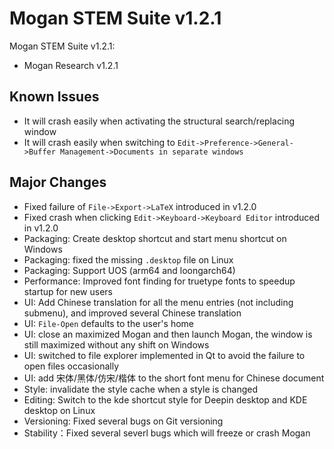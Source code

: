 # Mogan STEM Suite v1.2.1
Mogan STEM Suite v1.2.1:
+ Mogan Research v1.2.1

## Known Issues
+ It will crash easily when activating the structural search/replacing window
+ It will crash easily when switching to `Edit->Preference->General->Buffer Management->Documents in separate windows`

## Major Changes
+ Fixed failure of `File->Export->LaTeX` introduced in v1.2.0
+ Fixed crash when clicking `Edit->Keyboard->Keyboard Editor` introduced in v1.2.0
+ Packaging: Create desktop shortcut and start menu shortcut on Windows
+ Packaging: fixed the missing `.desktop` file on Linux
+ Packaging: Support UOS (arm64 and loongarch64)
+ Performance: Improved font finding for truetype fonts to speedup startup for new users
+ UI: Add Chinese translation for all the menu entries (not including submenu), and improved several Chinese translation
+ UI: `File-Open` defaults to the user's home
+ UI: close an maximized Mogan and then launch Mogan, the window is still maximized without any shift on Windows
+ UI: switched to file explorer implemented in Qt to avoid the failure to open files occasionally
+ UI: add 宋体/黑体/仿宋/楷体 to the short font menu for Chinese document
+ Style: invalidate the style cache when a style is changed
+ Editing: Switch to the kde shortcut style for Deepin desktop and KDE desktop on Linux
+ Versioning: Fixed several bugs on Git versioning
+ Stability：Fixed several severl bugs which will freeze or crash Mogan
